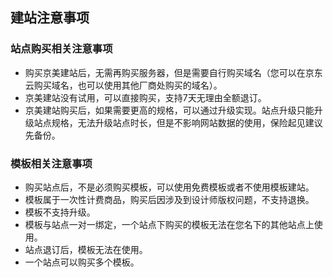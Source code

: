 ## 建站注意事项
### 站点购买相关注意事项
- 购买京美建站后，无需再购买服务器，但是需要自行购买域名（您可以在京东云购买域名，也可以使用其他厂商处购买的域名）。
- 京美建站没有试用，可以直接购买，支持7天无理由全额退订。
- 京美建站购买后，如果需要更高的规格，可以通过升级实现。站点升级只能升级站点规格，无法升级站点时长，但是不影响网站数据的使用，保险起见建议先备份。
### 模板相关注意事项
-	购买站点后，不是必须购买模板，可以使用免费模板或者不使用模板建站。
-	模板属于一次性计费商品，购买后因涉及到设计师版权问题，不支持退换。
-	模板不支持升级。
-	模板与站点一对一绑定，一个站点下购买的模板无法在您名下的其他站点上使用。
-	站点退订后，模板无法在使用。
-	一个站点可以购买多个模板。
